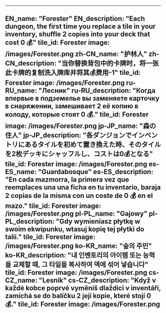 ---

EN_name: "Forester"
EN_description: "Each dungeon, the first time you replace a tile in your inventory, shuffle 2 copies into your deck that cost 0 💰"
tile_id: Forester
image: /images/Forester.png
zh-CN_name: "护林人"
zh-CN_description: "当你替换背包中的卡牌时，将一张此卡牌的复制洗入牌库并将其💰费用-1"
tile_id: Forester
image: /images/Forester.png
ru-RU_name: "Лесник"
ru-RU_description: "Когда впервые в подземелье вы заменяете карточку в снаряжении, замешивает 2 её копию в колоду, которые стоят 0 💰."
tile_id: Forester
image: /images/Forester.png
jp-JP_name: "森の住人"
jp-JP_description: "各ダンジョンでインベントリにあるタイルを初めて置き換えた時、そのタイルを2枚デッキにシャッフルし、コストは0💰となる"
tile_id: Forester
image: /images/Forester.png
es-ES_name: "Guardabosque"
es-ES_description: "En cada mazmorra, la primera vez que reemplaces una una ficha en tu inventario, baraja 2 copias de la misma con un coste de 0 💰 en el mazo."
tile_id: Forester
image: /images/Forester.png
pl-PL_name: "Gajowy"
pl-PL_description: "Gdy wymieniasz płytkę w swoim ekwipunku, wtasuj kopię tej płytki do talii."
tile_id: Forester
image: /images/Forester.png
ko-KR_name: "숲의 주민"
ko-KR_description: "내 인벤토리의 아이템 또는 능력을 교체할 때, 그 타일을 복사하여 덱에 섞어 넣습니다"
tile_id: Forester
image: /images/Forester.png
cs-CZ_name: "Lesník"
cs-CZ_description: "Když v každé kobce poprvé vyměníš dlaždici v inventáři, zamíchá se do balíčku 2 její kopie, které stojí 0 💰."
tile_id: Forester
image: /images/Forester.png
---
